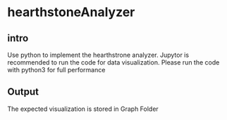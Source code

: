 # hearthstoneAnalyzer
## intro 
Use python to implement the hearthstrone analyzer. Jupytor is recommended to run the code for data visualization. Please run the code with python3 for full performance

## Output
The expected visualization is stored in Graph Folder